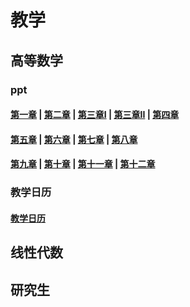 # 教学

## 高等数学

### ppt

#### <a href="/第一章.rar">第一章</a> | <a href="/第二章.rar">第二章</a>  | <a href="/第三章I.rar">第三章I</a> | <a href="/第三章II.rar">第三章II</a> | <a href="/第四章.rar">第四章</a>

#### <a href="/第五章.rar">第五章</a> | <a href="/第六章.rar">第六章</a>  | <a href="/第七章.rar">第七章</a> | <a href="/第八章.rar">第八章</a>

#### <a href="/第九章.rar">第九章</a> | <a href="/第十章.rar">第十章</a>  | <a href="/第十一章.rar">第十一章</a> | <a href="/第十章.rar">第十二章</a>

### 教学日历

#### <a href="/A1教学日历.xls">教学日历</a>

## 线性代数

## 研究生
